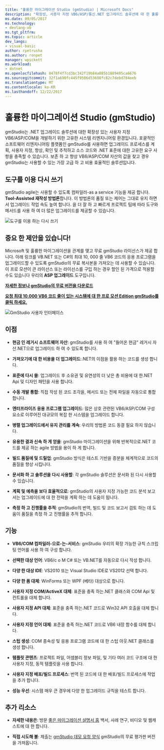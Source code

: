 ```yaml
---
title: "훌륭한 마이그레이션 Studio (gmStudio) | Microsoft Docs"
description: "확장성, 사용자 지정 VB6/ASP/통신.NET 업그레이드 솔루션에 대 한 훌륭한 마이그레이션 도구"
ms.date: 09/05/2017
ms.technology:
- devlang-vb
ms.tgt_pltfrm: 
ms.topic: article
dev_langs:
- visual-basic
author: rpetrusha
ms.author: ronpet
manager: wpickett
ms.workload:
- dotnet
ms.openlocfilehash: 8478f4f7cd3bc342f19b84a085b1889405ca6676
ms.sourcegitcommit: 32f1a690fc445f9586d53698fc82c7debd784eeb
ms.translationtype: MT
ms.contentlocale: ko-KR
ms.lasthandoff: 12/22/2017
---
```

# <a name="great-migrations-studio-gmstudio"></a>훌륭한 마이그레이션 Studio (gmStudio)

gmStudio는 .NET 업그레이드 솔루션에 대한 확장성 있는 사용자 지정 VB6/ASP/COM을 개발하기 위한 고유한 시스템 리엔지니어링 환경입니다. 포괄적인 소프트웨어 리엔지니어링 플랫폼인 gmStudio를 사용하면 업그레이드 프로세스를 계획, 사용자 지정, 향상, 확인 및 추적하고 소스 코드와 .NET 표준에 대한 고유한 요구 사항을 충족할 수 있습니다.  보존 하 고 향상 VB6/ASP/COM 자산의 값을 찾고 경우 gmStudio는 사용할 수 있는 가장 고급 하 고 비용 효율적인 솔루션입니다. 

## <a name="the-tool-assisted-rewrite"></a>도구를 이용 다시 쓰기

gmStudio agile는 사용할 수 있도록 컴파일러-as a service 기능을 제공 합니다. **Tool-Assisted 재작성 방법론**합니다. 이 방법론의 품질 또는 제어는 그대로 유지 하면서 업그레이드 작업 속도 높여 합니다. 을 더 잘 하 고 빠르게 프로젝트 팀에 따라 도구와 메서드를 사용 하 여 더 많은 업그레이드를 제공할 수 있습니다.

![도구를 이용 하는 다시 쓰기](./media/tool-assisted-rewrite.png) 

## <a name="important-offer-for-you"></a>중요 한 제안을 있습니다!

Microsoft 및 훌륭한 마이그레이션을 관계를 맺고 무료 gmStudio 라이선스가 제공 합니다. 아래 링크를 VB.NET 또는 C#의 최대 10, 000 줄 VB6 코드의 응용 프로그램을 업그레이드할 수 있도록 gmStudio의 무료 복사본을 가져오는 데 사용할 수 있습니다. 이 프로 모션이 큰 라이선스 또는 라이선스를 구입 하는 경우 할인 된 가격으로 적용할 수도 있습니다 우리의 **ASP 업그레이드** 도구입니다.

[**자세한 정보나 gmStudio의 무료 버전을 다운로드**](http://www.greatmigrations.com/resources/gmstudio-promotion.aspx)

[**요청 최대 10,000 VB6 코드 줄이 있는 시스템에 대 한 프로 모션 Edition gmStudio를 클릭 하세요.**](http://www.greatmigrations.com/resources/gmstudio-promotion.aspx)

![GmStudio 사용자 인터페이스](./media/gmstudio-ui.png) 

## <a name="benefits"></a>이점

- **현금 인 레거시 소프트웨어 자산**: gmStudio를 사용 하 여 "들어온 현금" 레거시 자산.NET으로 업그레이드 하 여 수 있도록 합니다.

- **가져오기에 대 한 비용을 더 업그레이드**:.NET의 이점을 활용 하는 코드를 생성 합니다.

- **표준에 다시 쓸**: 업그레이드 후 소유권 및 유연성의 더 낮은 총 비용에 대 한.NET Api 및 디자인 패턴을 사용 합니다.  

- **수동 개발 통합**: 직접 작성 된 코드 조각을, 메서드 또는 전체 파일을 자동으로 통합 합니다. 

- **엔터프라이즈 응용 프로그램 업그레이드**: 많은 상호 관련된 VB6/ASP/COM 구성 요소로 이루어진 대규모의 복잡 한 시스템을 업그레이드 합니다.

- **병렬 업그레이드에서 유지 관리를 계속**: 우리의 방법론 코드 동결 필요 하지 않습니다.  

- **유용한 결과 신속 하 게 얻을**: gmStudio 마이그레이션을 위해 반복적으로.NET 코드를 제공 하는 agile 방법을 용이 하 게 합니다.
 
- **빌드 품질에 및 드릴업**: gmStudio 방식은 테스트 기반을 증분을 체계적으로 코드의 품질을 향상 시킵니다.

- **문서화 하 고 솔루션을 다시 사용할**: 각 gmStudio 솔루션은 문서화 된 다시 사용할 수 있습니다.

- **계획 및 예측을 보다 효율적으로**: gmStudio의 사용자 지정 가능한 코드 분석 보고서는 업그레이드에 대 한 전략을 계획 하는 데 도움이 됩니다.

- **측정 하 고 진행률을 추적**: gmStudio의 번역, 빌드 및 코드 보고서 검토 하는 데 도움이 품질을 측정 하 고 진행률을 추적 합니다.

## <a name="features"></a>기능

- **VB6/COM 컴파일러-으로-는-서비스**: gmStudio 우리의 확장 가능한 규칙 스크립팅 언어를 사용 하 여 구성 합니다.

- **선택한 대상 언어**: VB6/c o M C# 또는 VB.NET를 자동으로 다시 작성 합니다.

- **다양 한 대상 IDE**: VS2010 또는 Visual Studio IDE로 VS2012 선택 합니다.

- **다양 한 폼 대체**: WinForms 또는 WPF (베타) 대상으로 합니다.

- **사용자 지정 COM/ActiveX 대체**: 표준을 충족 하는.NET 클래스와 COM Api 및 컨트롤을 대체 합니다.

- **사용자 지정 API 대체**: 표준을 충족 하는.NET 코드로 Win32 API 호출을 대체 합니다.

- **사용자 지정 언어 대체**: 표준을 충족 하는.NET 코드로 VB6 내장 함수를 대체 합니다.

- **스텁 생성**: COM 종속성 및 응용 프로그램 코드에 대 한 스텁 아웃.NET 클래스를 생성 합니다.

- **템플릿 콘텐츠**: 프로젝트 파일, 어셈블리 정보 파일, 및 기타 여러 코드 구조에 대 한 사용자 지정, 동적 템플릿을 사용 합니다.

- **사용자 지정 배포/빌드 프로세스**: 번역 된 코드에 대 한 배포/빌드 프로세스에 작업을 추가 합니다.

- **성능 우선**: 시스템 매우 큰 경우에 다양 한 업그레이드 규칙을 테스트 합니다.

## <a name="additional-resources"></a>추가 리소스

- **자세한 내용은**: 방문 [좋은 마이그레이션 설명서 홈](https://www.greatmigrations.com/resources/documentation.aspx) 백서, 사례 연구, 비디오 및 웹캐스트에 대 한 합니다.

- **직접 시도해 볼**: 제출는 [gmStudio 데모 요청 양식](http://www.greatmigrations.com/resources/gmstudio-promotion.aspx) gmStudio의 무료 평가판 버전을 가져옵니다.
  
